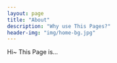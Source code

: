 ```yaml
---
layout: page
title: "About"
description: "Why use This Pages?"
header-img: "img/home-bg.jpg"
---
```


Hi~ This Page is...
